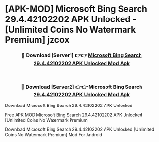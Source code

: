 # [APK-MOD] Microsoft Bing Search 29.4.42102202 APK Unlocked - [Unlimited Coins No Watermark Premium] jzcox



<div align="center">
<h3>🔴 Download [Server1] 👉👉 <a href="https://momento.my/?title=Microsoft_Bing_Search_29.4.42102202_APK_Unlocked">Microsoft Bing Search 29.4.42102202 APK Unlocked Mod Apk</a></h3><br>

<h3>🔴 Download [Server2] 👉👉 <a href="https://momento.my/?title=Microsoft_Bing_Search_29.4.42102202_APK_Unlocked">Microsoft Bing Search 29.4.42102202 APK Unlocked Mod Apk</a></h3>
</div>



Download Microsoft Bing Search 29.4.42102202 APK Unlocked 

Free APK MOD Microsoft Bing Search 29.4.42102202 APK Unlocked [Unlimited Coins No Watermark Premium]

Download Microsoft Bing Search 29.4.42102202 APK Unlocked [Unlimited Coins No Watermark Premium] Mod For Android
